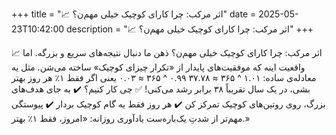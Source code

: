 +++
title = "📈 اثر مرکب: چرا کارای کوچیک خیلی مهم‌ن؟"
date = 2025-05-23T10:42:00
description = "📈 اثر مرکب: چرا کارای کوچیک خیلی مهم‌ن؟"
+++

📈 اثر مرکب: چرا کارای کوچیک خیلی مهم‌ن؟ ذهن ما دنبال نتیجه‌های سریع و بزرگه. اما واقعیت اینه که موفقیت‌های پایدار از «تکرار چیزای کوچیک» ساخته می‌شن. مثل یه معادله‌ی ساده: ۱.۰۱ ^ ۳۶۵ ≈ ۳۷.۷۸ ۰.۹۹ ^ ۳۶۵ ≈ ۰.۰۳ یعنی اگر فقط ۱٪ هر روز بهتر بشی، در یک سال تقریباً ۳۸ برابر رشد می‌کنی! ✅ چی کار کنیم؟ ✔️ به جای هدف‌های بزرگ، روی روتین‌های کوچیک تمرکز کن ✔️ هر روز فقط یه گام کوچیک بردار ✔️ پیوستگی مهم‌تر از شدتِ یک‌باره‌ست یادآوری روزانه: «امروز، فقط ۱٪ بهتر.»
